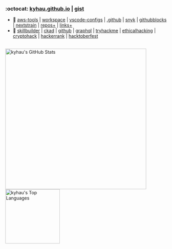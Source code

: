 <!--
<img align="right" width="140" src="image/aws_community_builder_badge.png" />
-->

### :octocat: [kyhau.github.io](https://kyhau.github.io) | [gist](https://gist.github.com/kyhau)
- 🔭 [aws-tools](https://github.com/kyhau/aws-tools) 
    | [workspace](https://github.com/kyhau/workspace) 
  | [vscode-configs](https://github.com/kyhau/vscode-configs) 
  | [.github](https://github.com/kyhau/.github) 
  | [snyk](https://app.snyk.io)
  | [githubblocks](https://blocks.githubnext.com/)
  | [nextstrain](https://nextstrain.org/ncov/gisaid/global/6m)
  | [repos+](projects.md/#aws-related-projects) 
  | [links+](https://github.com/kyhau/workspace/blob/main/quick-notes/UsefulLinks.md)
- 🔗 [skillbuilder](https://explore.skillbuilder.aws/)
  | [ckad](https://github.com/dgkanatsios/CKAD-exercises)
  | [github](https://githubcertified.com/)
  | [graphql](https://www.apollographql.com/tutorials/dashboard/courses/)
  | [tryhackme](https://tryhackme.com/)
  | [ethicalhacking](https://www.tutorialspoint.com/ethical_hacking/)
  | [cryptohack](https://cryptohack.org/)
  | [hackerrank](https://www.hackerrank.com/)
  | [hacktoberfest](https://hacktoberfest.com/)

</br>

<a target=_blank href="https://github.com/kyhau">
  <img align="center" alt="kyhau's GitHub Stats" width="440"
       src="https://github-readme-stats.vercel.app/api?username=kyhau&show_icons=true&theme=github_dark&count_private=true&include_all_commits=true&hide_border=true"/>
</a>
<a target=_blank href="https://github.com/kyhau">
  <img align="center" alt="kyhau's Top Languages" height="170" 
       src="https://github-readme-stats.vercel.app/api/top-langs/?username=kyhau&theme=github_dark&count_private=true&layout=compact&hide=EJS&hide_border=true"/>
</a>

<!--
**kyhau/kyhau** is a ✨ _special_ ✨ repository because its `README.md` (this file) appears on your GitHub profile.

Here are some ideas to get you started:

- 🔭 I’m currently working on ...
- 🌱 I’m currently learning ...
- 👯 I’m looking to collaborate on ...
- 🤔 I’m looking for help with ...
- 💬 Ask me about ...
- 📫 How to reach me: ...
- 😄 Pronouns: ...
- ⚡ Fun fact: ...
-->
